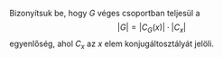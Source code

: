 Bizonyítsuk be, hogy $G$ véges csoportban teljesül a
$$|G| = |C_G(x)| · |C_x|$$
egyenlőség, ahol $C_x$ az $x$ elem konjugáltosztályát jelöli.